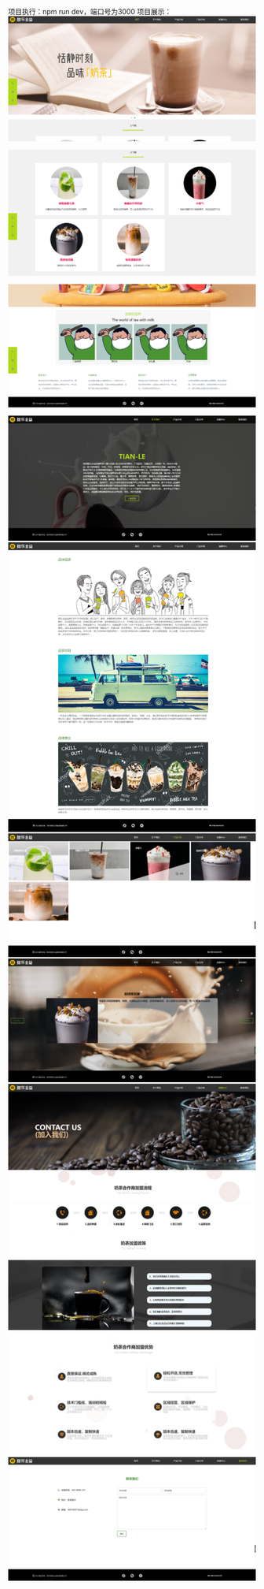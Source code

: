 项目执行：npm run dev，端口号为3000
项目展示：
![输入图片说明](show/show1.png)

![输入图片说明](show/show2.png)

![输入图片说明](show/show3.png)

![输入图片说明](show/show4.png)
![输入图片说明](show/show5.jpg)
![输入图片说明](show/show6.png)
![输入图片说明](show/show7.png)
![输入图片说明](show/show8.png)
![输入图片说明](show/show9.png)
![输入图片说明](show/show10.png)
![输入图片说明](show/show11.png)
